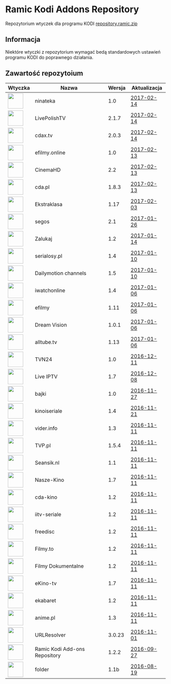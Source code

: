 # Ramic Kodi Addons Repository
Repozytorium wtyczek dla programu KODI
[repository.ramic.zip](https://github.com/ramicspa/kodi/raw/master/repository.ramic.zip)
## Informacja
Niektóre wtyczki z repozytorium wymagać bedą standardowych ustawień programu KODI do poprawnego działania.
## Zawartość repozytoium
|Wtyczka|Nazwa|Wersja|Aktualizacja|
|---|---|---|---|
|<img src="https://raw.githubusercontent.com/ramicspa/kodi/master/zips/plugin.video.ninateka/icon.png" width="48">|ninateka|1.0|[2017-02-14](https://raw.githubusercontent.com/ramicspa/kodi/master/zips/plugin.video.ninateka/changelog-1.0.txt)
|<img src="https://raw.githubusercontent.com/ramicspa/kodi/master/zips/plugin.video.LivePolishTV/icon.png" width="48">|LivePolishTV|2.1.7|[2017-02-14](https://raw.githubusercontent.com/ramicspa/kodi/master/zips/plugin.video.LivePolishTV/changelog-2.1.7.txt)
|<img src="https://raw.githubusercontent.com/ramicspa/kodi/master/zips/plugin.video.cdaonline/icon.png" width="48">|cdax.tv|2.0.3|[2017-02-14](https://raw.githubusercontent.com/ramicspa/kodi/master/zips/plugin.video.cdaonline/changelog-2.0.3.txt)
|<img src="https://raw.githubusercontent.com/ramicspa/kodi/master/zips/plugin.video.efilmy.online/icon.png" width="48">|efilmy.online|1.0|[2017-02-13](https://raw.githubusercontent.com/ramicspa/kodi/master/zips/plugin.video.efilmy.online/changelog-1.0.txt)
|<img src="https://raw.githubusercontent.com/ramicspa/kodi/master/zips/plugin.video.CinemaHD/icon.png" width="48">|CinemaHD|2.2|[2017-02-13](https://raw.githubusercontent.com/ramicspa/kodi/master/zips/plugin.video.CinemaHD/changelog-2.2.txt)
|<img src="https://raw.githubusercontent.com/ramicspa/kodi/master/zips/plugin.video.cdapl/icon.png" width="48">|cda.pl|1.8.3|[2017-02-13](https://raw.githubusercontent.com/ramicspa/kodi/master/zips/plugin.video.cdapl/changelog-1.8.3.txt)
|<img src="https://raw.githubusercontent.com/ramicspa/kodi/master/zips/plugin.video.ekstraklasa/icon.png" width="48">|Ekstraklasa|1.17|[2017-02-03](https://raw.githubusercontent.com/ramicspa/kodi/master/zips/plugin.video.ekstraklasa/changelog-1.17.txt)
|<img src="https://raw.githubusercontent.com/ramicspa/kodi/master/zips/plugin.video.segos/icon.png" width="48">|segos|2.1|[2017-01-26](https://raw.githubusercontent.com/ramicspa/kodi/master/zips/plugin.video.segos/changelog-2.1.txt)
|<img src="https://raw.githubusercontent.com/ramicspa/kodi/master/zips/plugin.video.zalukajcom/icon.png" width="48">|Zalukaj|1.2|[2017-01-14](https://raw.githubusercontent.com/ramicspa/kodi/master/zips/plugin.video.zalukajcom/changelog-1.2.txt)
|<img src="https://raw.githubusercontent.com/ramicspa/kodi/master/zips/plugin.video.serialosypl/icon.png" width="48">|serialosy.pl|1.4|[2017-01-10](https://raw.githubusercontent.com/ramicspa/kodi/master/zips/plugin.video.serialosypl/changelog-1.4.txt)
|<img src="https://raw.githubusercontent.com/ramicspa/kodi/master/zips/plugin.video.dmchannels/icon.png" width="48">|Dailymotion channels|1.5|[2017-01-10](https://raw.githubusercontent.com/ramicspa/kodi/master/zips/plugin.video.dmchannels/changelog-1.5.txt)
|<img src="https://raw.githubusercontent.com/ramicspa/kodi/master/zips/plugin.video.iwatchonline/icon.png" width="48">|iwatchonline|1.4|[2017-01-06](https://raw.githubusercontent.com/ramicspa/kodi/master/zips/plugin.video.iwatchonline/changelog-1.4.txt)
|<img src="https://raw.githubusercontent.com/ramicspa/kodi/master/zips/plugin.video.efilmy/icon.png" width="48">|efilmy|1.11|[2017-01-06](https://raw.githubusercontent.com/ramicspa/kodi/master/zips/plugin.video.efilmy/changelog-1.11.txt)
|<img src="https://raw.githubusercontent.com/ramicspa/kodi/master/zips/plugin.video.dreamvision/icon.png" width="48">|Dream Vision|1.0.1|[2017-01-06](https://raw.githubusercontent.com/ramicspa/kodi/master/zips/plugin.video.dreamvision/changelog-1.0.1.txt)
|<img src="https://raw.githubusercontent.com/ramicspa/kodi/master/zips/plugin.video.alltube.tv/icon.png" width="48">|alltube.tv|1.13|[2017-01-06](https://raw.githubusercontent.com/ramicspa/kodi/master/zips/plugin.video.alltube.tv/changelog-1.13.txt)
|<img src="https://raw.githubusercontent.com/ramicspa/kodi/master/zips/plugin.video.ramictvn24/icon.png" width="48">|TVN24|1.0|[2016-12-11](https://raw.githubusercontent.com/ramicspa/kodi/master/zips/plugin.video.ramictvn24/changelog-1.0.txt)
|<img src="https://raw.githubusercontent.com/ramicspa/kodi/master/zips/plugin.video.LiveIPTV/icon.png" width="48">|Live IPTV|1.7|[2016-12-08](https://raw.githubusercontent.com/ramicspa/kodi/master/zips/plugin.video.LiveIPTV/changelog-1.7.txt)
|<img src="https://raw.githubusercontent.com/ramicspa/kodi/master/zips/plugin.video.bajkionline/icon.png" width="48">|bajki|1.0|[2016-11-27](https://raw.githubusercontent.com/ramicspa/kodi/master/zips/plugin.video.bajkionline/changelog-1.0.txt)
|<img src="https://raw.githubusercontent.com/ramicspa/kodi/master/zips/plugin.video.kinoiseriale/icon.png" width="48">|kinoiseriale|1.4|[2016-11-21](https://raw.githubusercontent.com/ramicspa/kodi/master/zips/plugin.video.kinoiseriale/changelog-1.4.txt)
|<img src="https://raw.githubusercontent.com/ramicspa/kodi/master/zips/plugin.video.viderpl/icon.png" width="48">|vider.info|1.3|[2016-11-11](https://raw.githubusercontent.com/ramicspa/kodi/master/zips/plugin.video.viderpl/changelog-1.3.txt)
|<img src="https://raw.githubusercontent.com/ramicspa/kodi/master/zips/plugin.video.TVP.pl/icon.png" width="48">|TVP.pl|1.5.4|[2016-11-11](https://raw.githubusercontent.com/ramicspa/kodi/master/zips/plugin.video.TVP.pl/changelog-1.5.4.txt)
|<img src="https://raw.githubusercontent.com/ramicspa/kodi/master/zips/plugin.video.seansik.nl/icon.png" width="48">|Seansik.nl|1.1|[2016-11-11](https://raw.githubusercontent.com/ramicspa/kodi/master/zips/plugin.video.seansik.nl/changelog-1.1.txt)
|<img src="https://raw.githubusercontent.com/ramicspa/kodi/master/zips/plugin.video.naszekino/icon.png" width="48">|Nasze-Kino|1.7|[2016-11-11](https://raw.githubusercontent.com/ramicspa/kodi/master/zips/plugin.video.naszekino/changelog-1.7.txt)
|<img src="https://raw.githubusercontent.com/ramicspa/kodi/master/zips/plugin.video.kino24tv/icon.png" width="48">|cda-kino|1.2|[2016-11-11](https://raw.githubusercontent.com/ramicspa/kodi/master/zips/plugin.video.kino24tv/changelog-1.2.txt)
|<img src="https://raw.githubusercontent.com/ramicspa/kodi/master/zips/plugin.video.iitv/icon.png" width="48">|iitv-seriale|1.2|[2016-11-11](https://raw.githubusercontent.com/ramicspa/kodi/master/zips/plugin.video.iitv/changelog-1.2.txt)
|<img src="https://raw.githubusercontent.com/ramicspa/kodi/master/zips/plugin.video.freedisc.pl/icon.png" width="48">|freedisc|1.2|[2016-11-11](https://raw.githubusercontent.com/ramicspa/kodi/master/zips/plugin.video.freedisc.pl/changelog-1.2.txt)
|<img src="https://raw.githubusercontent.com/ramicspa/kodi/master/zips/plugin.video.filmyto/icon.png" width="48">|Filmy.to|1.2|[2016-11-11](https://raw.githubusercontent.com/ramicspa/kodi/master/zips/plugin.video.filmyto/changelog-1.2.txt)
|<img src="https://raw.githubusercontent.com/ramicspa/kodi/master/zips/plugin.video.filmydokumentalne/icon.png" width="48">|Filmy Dokumentalne|1.2|[2016-11-11](https://raw.githubusercontent.com/ramicspa/kodi/master/zips/plugin.video.filmydokumentalne/changelog-1.2.txt)
|<img src="https://raw.githubusercontent.com/ramicspa/kodi/master/zips/plugin.video.ekinotv/icon.png" width="48">|eKino-tv|1.7|[2016-11-11](https://raw.githubusercontent.com/ramicspa/kodi/master/zips/plugin.video.ekinotv/changelog-1.7.txt)
|<img src="https://raw.githubusercontent.com/ramicspa/kodi/master/zips/plugin.video.ekabaretpl/icon.png" width="48">|ekabaret|1.2|[2016-11-11](https://raw.githubusercontent.com/ramicspa/kodi/master/zips/plugin.video.ekabaretpl/changelog-1.2.txt)
|<img src="https://raw.githubusercontent.com/ramicspa/kodi/master/zips/plugin.video.anime.pl/icon.png" width="48">|anime.pl|1.3|[2016-11-11](https://raw.githubusercontent.com/ramicspa/kodi/master/zips/plugin.video.anime.pl/changelog-1.3.txt)
|<img src="https://raw.githubusercontent.com/ramicspa/kodi/master/zips/script.module.urlresolver/icon.png" width="48">|URLResolver|3.0.23|[2016-11-01](https://raw.githubusercontent.com/ramicspa/kodi/master/zips/script.module.urlresolver/changelog-3.0.23.txt)
|<img src="https://raw.githubusercontent.com/ramicspa/kodi/master/zips/repository.ramic/icon.png" width="48">|Ramic Kodi Add-ons Repository|1.2.2|[2016-09-27](https://raw.githubusercontent.com/ramicspa/kodi/master/zips/repository.ramic/changelog-1.2.2.txt)
|<img src="https://raw.githubusercontent.com/ramicspa/kodi/master/zips/plugin.video.folderramic/icon.png" width="48">|folder|1.1b|[2016-08-19](https://raw.githubusercontent.com/ramicspa/kodi/master/zips/plugin.video.folderramic/changelog-1.1b.txt)